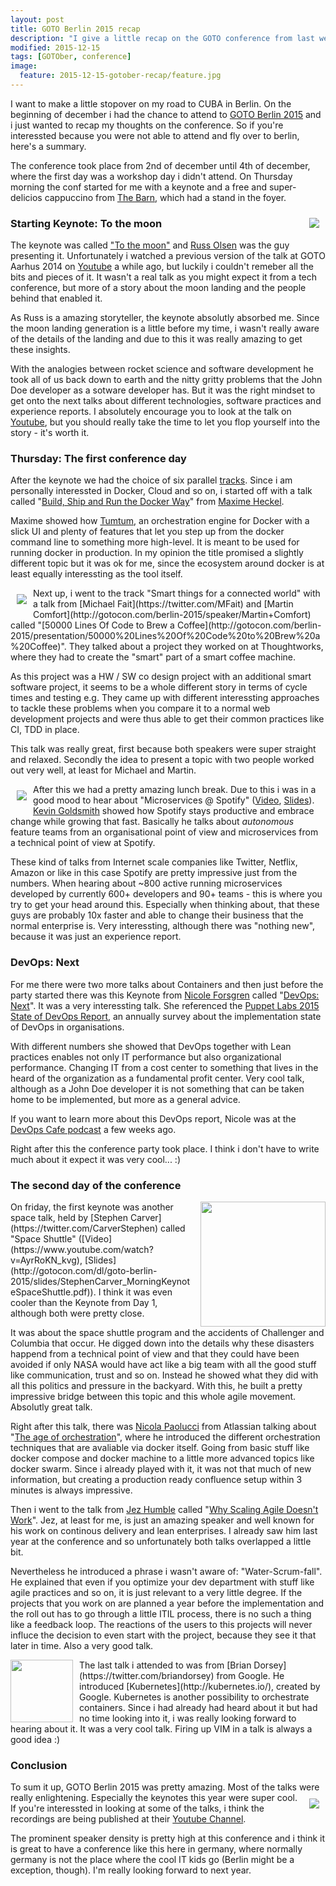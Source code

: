 ```yaml
---
layout: post
title: GOTO Berlin 2015 recap 
description: "I give a little recap on the GOTO conference from last week taken place in Berlin"
modified: 2015-12-15
tags: [GOTOber, conference]
image:
  feature: 2015-12-15-gotober-recap/feature.jpg
---
```


I want to make a little stopover on my road to CUBA in Berlin. On the beginning of december i had the chance to attend to [GOTO Berlin 2015](http://gotocon.com/berlin-2015) and i just wanted to recap my thoughts on the conference. So if you're interessted because you were not able to attend and fly over to berlin, here's a summary.

<!-- more -->

The conference took place from 2nd of december until 4th of december, where the first day was a workshop day i didn't attend. On Thursday morning the conf started for me with a keynote and a free and super-delicios cappuccino from [The Barn](http://barn.bigcartel.com/), which had a stand in the foyer. 

<img style="float:right; padding: 10px;" src="{{site.url}}/images/2015-12-15-gotober-recap/rocket.png">

### Starting Keynote: To the moon

The keynote was called ["To the moon"](https://www.youtube.com/watch?v=l3XwpSKqNZw) and [Russ Olsen](https://twitter.com/russolsen) was the guy presenting it. Unfortunately i watched a previous version of the talk at GOTO Aarhus 2014 on [Youtube](https://www.youtube.com/watch?v=Z0MbpkYPgM8) a while ago, but luckily i couldn't remeber all the bits and pieces of it. It wasn't a real talk as you might expect it from a tech conference, but more of a story about the moon landing and the people behind that enabled it.

As Russ is a amazing storyteller, the keynote absolutly absorbed me. Since the moon landing generation is a little before my time, i wasn't really aware of the details of the landing and due to this it was really amazing to get these insights.

With the analogies between rocket science and software development he took all of us back down to earth and the nitty gritty problems that the John Doe developer as a sotware developer has. But it was the right mindset to get onto the next talks about different technologies, software practices and experience reports. I absolutely encourage you to look at the talk on [Youtube](https://www.youtube.com/watch?v=Z0MbpkYPgM8), but you should really take the time to let you flop yourself into the story - it's worth it.

### Thursday: The first conference day
After the keynote we had the choice of six parallel [tracks](http://gotocon.com/berlin-2015/schedule/thursday.jsp). Since i am personally interessted in Docker, Cloud and so on, i started off with a talk called "[Build, Ship and Run the Docker Way](http://gotocon.com/dl/goto-berlin-2015/slides/MaximeHeckel_BuildShipAndRunTheDockerWay.pdf)" from [Maxime Heckel](https://twitter.com/MaximeHeckel). 

Maxime showed how [Tumtum](https://www.tutum.co), an orchestration engine for Docker with a slick UI and plenty of features that let you step up from the docker command line to something more high-level. It is meant to be used for running docker in production.
In my opinion the title promised a slightly different topic but it was ok for me, since the ecosystem around docker is at least equally interessting as the tool itself.



<img style="float:left; padding: 10px;" src="{{site.url}}/images/2015-12-15-gotober-recap/coffee.png">
Next up, i went to the track "Smart things for a connected world" with a talk from [Michael Fait](https://twitter.com/MFait) and [Martin Comfort](http://gotocon.com/berlin-2015/speaker/Martin+Comfort) called "[50000 Lines Of Code to Brew a Coffee](http://gotocon.com/berlin-2015/presentation/50000%20Lines%20Of%20Code%20to%20Brew%20a%20Coffee)". They talked about a project they worked on at Thoughtworks, where they had to create the "smart" part of a smart coffee machine. 

As this project was a HW / SW co design project with an additional smart software project, it seems to be a whole different story in terms of cycle times and testing e.g. They came up with different interessting approaches to tackle these problems when you compare it to a normal web development projects and were thus able to get their common practices like CI, TDD in place. 

This talk was really great, first because both speakers were super straight and relaxed. Secondly the idea to present a topic with two people worked out very well, at least for Michael and Martin.


<img style="float:left; padding: 10px;" src="{{site.url}}/images/2015-12-15-gotober-recap/spotify.png">

After this we had a pretty amazing lunch break. Due to this i was in a good mood to hear about "Microservices @ Spotify" ([Video](https://www.youtube.com/watch?v=7LGPeBgNFuU), [Slides](http://gotocon.com/dl/goto-berlin-2015/slides/KevinGoldsmith_MicroservicesSpotify.pdf)). [Kevin Goldsmith](https://twitter.com/KevinGoldsmith) showed how Spotify stays productive and embrace change while growing that fast. Basically he talks about *autonomous* feature teams from an organisational point of view and microservices from a technical point of view at Spotify.

These kind of talks from Internet scale companies like Twitter, Netflix, Amazon or like in this case Spotify are pretty impressive just from the numbers. When hearing about ~800 active running microservices developed by currently 600+ developers and 90+ teams - this is where you try to get your head around this. Especially when thinking about, that these guys are probably 10x faster and able to change their business that the normal enterprise is. Very interessting, although there was "nothing new", because it was just an experience report.

### DevOps: Next
For me there were two more talks about Containers and then just before the party started there was this Keynote from [Nicole Forsgren](https://twitter.com/nicolefv) called "[DevOps: Next](http://gotocon.com/dl/goto-berlin-2015/slides/NicoleForsgren_PartyKeynoteDevOpsNext.pdf)". It was a very interessting talk. She referenced the [Puppet Labs 2015 State of DevOps Report](https://puppetlabs.com/2015-devops-report), an annually survey about the implementation state of DevOps in organisations. 

With different numbers she showed that DevOps together with Lean practices enables not only IT performance but also organizational performance. Changing IT from a cost center to something that lives in the heard of the organization as a fundamental profit center. Very cool talk, although as a John Doe developer it is not something that can be taken home to be implemented, but more as a general advice.

If you want to learn more about this DevOps report, Nicole was at the [DevOps Cafe podcast](http://devopscafe.org/show/2015/11/18/devops-cafe-episode-64-nicole-forsgren.html) a few weeks ago.

Right after this the conference party took place. I think i don't have to write much about it expect it was very cool... :)

### The second day of the conference

<img style="float:right; padding-left: 10px; width:200px;" src="{{site.url}}/images/2015-12-15-gotober-recap/challenger_explosion.jpg">
On friday, the first keynote was another space talk, held by [Stephen Carver](https://twitter.com/CarverStephen) called "Space Shuttle" ([Video](https://www.youtube.com/watch?v=AyrRoKN_kvg), [Slides](http://gotocon.com/dl/goto-berlin-2015/slides/StephenCarver_MorningKeynoteSpaceShuttle.pdf)). I think it was even cooler than the Keynote from Day 1, although both were pretty close. 

It was about the space shuttle program and the accidents of Challenger and Columbia that occur. He digged down into the details why these disasters happend from a technical point of view and that they could have been avoided if only NASA would have act like a big team with all the good stuff like communication, trust and so on. Instead he showed what they did with all this politics and pressure in the backyard. With this, he built a pretty impressive bridge between this topic and this whole agile movement. Absolutly great talk.

Right after this talk, there was [Nicola Paolucci](https://twitter.com/durdn) from Atlassian talking about "[The age of orchestration](http://gotocon.com/dl/goto-berlin-2015/slides/NicolaPaolucci_TheAgeOfOrchestrationFromDockerBasicsToClusterManagement.pdf)", where he introduced the different orchestration techniques that are avaliable via docker itself. Going from basic stuff like docker compose and docker machine to a little more advanced topics like docker swarm. Since i already played with it, it was not that much of new information, but creating a production ready confluence setup within 3 minutes is always impressive.

Then i went to the talk from [Jez Humble](https://twitter.com/jezhumble) called "[Why Scaling Agile Doesn't Work](http://gotocon.com/dl/goto-berlin-2015/slides/JezHumble_WhyScalingAgileDoesntWork.pdf)". Jez, at least for me, is just an amazing speaker and well known for his work on continous delivery and lean enterprises. I already saw him last year at the conference and so unfortunately both talks overlapped a little bit. 

Nevertheless he introduced a phrase i wasn't aware of: "Water-Scrum-fall". He explained that even if you optimize your dev department with stuff like agile practices and so on, it is just relevant to a very little degree. If the projects that you work on are planned a year before the implementation and the roll out has to go through a little ITIL process, there is no such a thing like a feedback loop. The reactions of the users to this projects will never influce the decision to even start with the project, because they see it that later in time. Also a very good talk.

<img style="float:left; padding-right: 10px; width:100px;" src="{{site.url}}/images/2015-12-15-gotober-recap/kubernetes.png">
The last talk i attended to was from [Brian Dorsey](https://twitter.com/briandorsey) from Google. He introduced [Kubernetes](http://kubernetes.io/), created by Google. Kubernetes is another possibility to orchestrate containers. Since i had already had heard about it but had no time looking into it, i was really looking forward to hearing about it. It was a very cool talk. Firing up VIM in a talk is always a good idea :)

### Conclusion

To sum it up, GOTO Berlin 2015 was pretty amazing. Most of the talks were really enlightening. Especially the keynotes this year were super cool. 
<a href="https://www.youtube.com/user/GotoConferences">
<img style="float:right; padding: 10px;" src="{{site.url}}/images/2015-12-15-gotober-recap/youtube.png"></a>
If you're interessted in looking at some of the talks, i think the recordings are being published at their [Youtube Channel](https://www.youtube.com/user/GotoConferences).

The prominent speaker density is pretty high at this conference and i think it is great to have a conference like this here in germany, where normally germany is not the place where the cool IT kids go (Berlin might be a exception, though). I'm really looking forward to next year.
